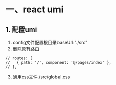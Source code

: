 # 一、react umi
## 1. 配置umi
1. config文件配置根目录baseUrl:"./src"
2. 删除原有路由  
```
// routes: [
//   { path: '/', component: '@/pages/index' },
// ],    
```
3. 通用css文件./src/global.css